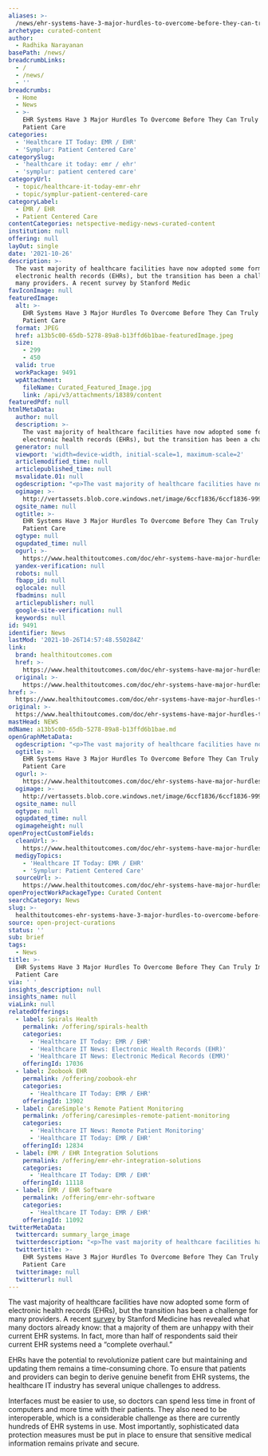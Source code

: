```yaml
---
aliases: >-
  /news/ehr-systems-have-3-major-hurdles-to-overcome-before-they-can-truly-improve-patient-care
archetype: curated-content
author:
  - Radhika Narayanan
basePath: /news/
breadcrumbLinks:
  - /
  - /news/
  - ''
breadcrumbs:
  - Home
  - News
  - >-
    EHR Systems Have 3 Major Hurdles To Overcome Before They Can Truly Improve
    Patient Care
categories:
  - 'Healthcare IT Today: EMR / EHR'
  - 'Symplur: Patient Centered Care'
categorySlug:
  - 'healthcare it today: emr / ehr'
  - 'symplur: patient centered care'
categoryUrl:
  - topic/healthcare-it-today-emr-ehr
  - topic/symplur-patient-centered-care
categoryLabel:
  - EMR / EHR
  - Patient Centered Care
contentCategories: netspective-medigy-news-curated-content
institution: null
offering: null
layOut: single
date: '2021-10-26'
description: >-
  The vast majority of healthcare facilities have now adopted some form of
  electronic health records (EHRs), but the transition has been a challenge for
  many providers. A recent survey by Stanford Medic
favIconImage: null
featuredImage:
  alt: >-
    EHR Systems Have 3 Major Hurdles To Overcome Before They Can Truly Improve
    Patient Care
  format: JPEG
  href: a13b5c00-65db-5278-89a8-b13ffd6b1bae-featuredImage.jpeg
  size:
    - 299
    - 450
  valid: true
  workPackage: 9491
  wpAttachment:
    fileName: Curated_Featured_Image.jpg
    link: /api/v3/attachments/18389/content
featuredPdf: null
htmlMetaData:
  author: null
  description: >-
    The vast majority of healthcare facilities have now adopted some form of
    electronic health records (EHRs), but the transition has been a challenge...
  generator: null
  viewport: 'width=device-width, initial-scale=1, maximum-scale=2'
  articlemodified_time: null
  articlepublished_time: null
  msvalidate.01: null
  ogdescription: "<p>The vast majority of healthcare facilities have now adopted some form of electronic health records (EHRs), but the transition has been a challenge for many providers. A recent survey by Stanford Medicine has revealed what many doctors already know: that a majority of them are unhappy with their current EHR systems. In fact, more than half of respondents said their current EHR systems need a &ldquo;complete overhaul.&rdquo;</p>\r\n"
  ogimage: >-
    http://vertassets.blob.core.windows.net/image/6ccf1836/6ccf1836-9995-49b2-a3ef-607ea23d7351/ehrs.jpg
  ogsite_name: null
  ogtitle: >-
    EHR Systems Have 3 Major Hurdles To Overcome Before They Can Truly Improve
    Patient Care
  ogtype: null
  ogupdated_time: null
  ogurl: >-
    https://www.healthitoutcomes.com/doc/ehr-systems-have-major-hurdles-to-overcome-before-they-can-truly-improve-patient-care-0001
  yandex-verification: null
  robots: null
  fbapp_id: null
  oglocale: null
  fbadmins: null
  articlepublisher: null
  google-site-verification: null
  keywords: null
id: 9491
identifier: News
lastMod: '2021-10-26T14:57:48.550284Z'
link:
  brand: healthitoutcomes.com
  href: >-
    https://www.healthitoutcomes.com/doc/ehr-systems-have-major-hurdles-to-overcome-before-they-can-truly-improve-patient-care-0001
  original: >-
    https://www.healthitoutcomes.com/doc/ehr-systems-have-major-hurdles-to-overcome-before-they-can-truly-improve-patient-care-0001
href: >-
  https://www.healthitoutcomes.com/doc/ehr-systems-have-major-hurdles-to-overcome-before-they-can-truly-improve-patient-care-0001
original: >-
  https://www.healthitoutcomes.com/doc/ehr-systems-have-major-hurdles-to-overcome-before-they-can-truly-improve-patient-care-0001
mastHead: NEWS
mdName: a13b5c00-65db-5278-89a8-b13ffd6b1bae.md
openGraphMetaData:
  ogdescription: "<p>The vast majority of healthcare facilities have now adopted some form of electronic health records (EHRs), but the transition has been a challenge for many providers. A recent survey by Stanford Medicine has revealed what many doctors already know: that a majority of them are unhappy with their current EHR systems. In fact, more than half of respondents said their current EHR systems need a &ldquo;complete overhaul.&rdquo;</p>\r\n"
  ogtitle: >-
    EHR Systems Have 3 Major Hurdles To Overcome Before They Can Truly Improve
    Patient Care
  ogurl: >-
    https://www.healthitoutcomes.com/doc/ehr-systems-have-major-hurdles-to-overcome-before-they-can-truly-improve-patient-care-0001
  ogimage: >-
    http://vertassets.blob.core.windows.net/image/6ccf1836/6ccf1836-9995-49b2-a3ef-607ea23d7351/ehrs.jpg
  ogsite_name: null
  ogtype: null
  ogupdated_time: null
  ogimageheight: null
openProjectCustomFields:
  cleanUrl: >-
    https://www.healthitoutcomes.com/doc/ehr-systems-have-major-hurdles-to-overcome-before-they-can-truly-improve-patient-care-0001
  medigyTopics:
    - 'Healthcare IT Today: EMR / EHR'
    - 'Symplur: Patient Centered Care'
  sourceUrl: >-
    https://www.healthitoutcomes.com/doc/ehr-systems-have-major-hurdles-to-overcome-before-they-can-truly-improve-patient-care-0001
openProjectWorkPackageType: Curated Content
searchCategory: News
slug: >-
  healthitoutcomes-ehr-systems-have-3-major-hurdles-to-overcome-before-they-can-truly-improve-patient-care
source: open-project-curations
status: ''
sub: brief
tags:
  - News
title: >-
  EHR Systems Have 3 Major Hurdles To Overcome Before They Can Truly Improve
  Patient Care
via: ' '
insights_description: null
insights_name: null
viaLink: null
relatedOfferings:
  - label: Spirals Health
    permalink: /offering/spirals-health
    categories:
      - 'Healthcare IT Today: EMR / EHR'
      - 'Healthcare IT News: Electronic Health Records (EHR)'
      - 'Healthcare IT News: Electronic Medical Records (EMR)'
    offeringId: 17036
  - label: Zoobook EHR
    permalink: /offering/zoobook-ehr
    categories:
      - 'Healthcare IT Today: EMR / EHR'
    offeringId: 13902
  - label: CareSimple's Remote Patient Monitoring
    permalink: /offering/caresimples-remote-patient-monitoring
    categories:
      - 'Healthcare IT News: Remote Patient Monitoring'
      - 'Healthcare IT Today: EMR / EHR'
    offeringId: 12834
  - label: EMR / EHR Integration Solutions
    permalink: /offering/emr-ehr-integration-solutions
    categories:
      - 'Healthcare IT Today: EMR / EHR'
    offeringId: 11118
  - label: EMR / EHR Software
    permalink: /offering/emr-ehr-software
    categories:
      - 'Healthcare IT Today: EMR / EHR'
    offeringId: 11092
twitterMetaData:
  twittercard: summary_large_image
  twitterdescription: "<p>The vast majority of healthcare facilities have now adopted some form of electronic health records (EHRs), but the transition has been a challenge for many providers. A recent survey by Stanford Medicine has revealed what many doctors already know: that a majority of them are unhappy with their current EHR systems. In fact, more than half of respondents said their current EHR systems need a &ldquo;complete overhaul.&rdquo;</p>\r\n"
  twittertitle: >-
    EHR Systems Have 3 Major Hurdles To Overcome Before They Can Truly Improve
    Patient Care
  twitterimage: null
  twitterurl: null
---
```

<p>The vast majority of healthcare facilities have now adopted some form of electronic health records (EHRs), but the transition has been a challenge for many providers. A recent <a href="https://www.prnewswire.com/news-releases/doctors-call-for-overhaul-of-electronic-health-records-300659100.html">survey</a> by Stanford Medicine has revealed what many doctors already know: that a majority of them are unhappy with their current EHR systems. In fact, more than half of respondents said their current EHR systems need a “complete overhaul.”</p><p>EHRs have the potential to revolutionize patient care but maintaining and updating them remains a time-consuming chore. To ensure that patients and providers can begin to derive genuine benefit from EHR systems, the healthcare IT industry has several unique challenges to address.</p><p>Interfaces must be easier to use, so doctors can spend less time in front of computers and more time with their patients. They also need to be interoperable, which is a considerable challenge as there are currently hundreds of EHR systems in use. Most importantly, sophisticated data protection measures must be put in place to ensure that sensitive medical information remains private and secure.</p>